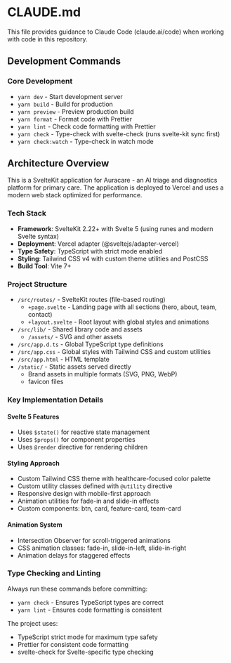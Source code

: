 # CLAUDE.md

This file provides guidance to Claude Code (claude.ai/code) when working with code in this repository.

## Development Commands

### Core Development

- `yarn dev` - Start development server
- `yarn build` - Build for production
- `yarn preview` - Preview production build
- `yarn format` - Format code with Prettier
- `yarn lint` - Check code formatting with Prettier
- `yarn check` - Type-check with svelte-check (runs svelte-kit sync first)
- `yarn check:watch` - Type-check in watch mode

## Architecture Overview

This is a SvelteKit application for Auracare - an AI triage and diagnostics platform for primary care. The application is deployed to Vercel and uses a modern web stack optimized for performance.

### Tech Stack

- **Framework**: SvelteKit 2.22+ with Svelte 5 (using runes and modern Svelte syntax)
- **Deployment**: Vercel adapter (@sveltejs/adapter-vercel)
- **Type Safety**: TypeScript with strict mode enabled
- **Styling**: Tailwind CSS v4 with custom theme utilities and PostCSS
- **Build Tool**: Vite 7+

### Project Structure

- `/src/routes/` - SvelteKit routes (file-based routing)
  - `+page.svelte` - Landing page with all sections (hero, about, team, contact)
  - `+layout.svelte` - Root layout with global styles and animations
- `/src/lib/` - Shared library code and assets
  - `/assets/` - SVG and other assets
- `/src/app.d.ts` - Global TypeScript type definitions
- `/src/app.css` - Global styles with Tailwind CSS and custom utilities
- `/src/app.html` - HTML template
- `/static/` - Static assets served directly
  - Brand assets in multiple formats (SVG, PNG, WebP)
  - favicon files

### Key Implementation Details

#### Svelte 5 Features

- Uses `$state()` for reactive state management
- Uses `$props()` for component properties
- Uses `@render` directive for rendering children

#### Styling Approach

- Custom Tailwind CSS theme with healthcare-focused color palette
- Custom utility classes defined with `@utility` directive
- Responsive design with mobile-first approach
- Animation utilities for fade-in and slide-in effects
- Custom components: btn, card, feature-card, team-card

#### Animation System

- Intersection Observer for scroll-triggered animations
- CSS animation classes: fade-in, slide-in-left, slide-in-right
- Animation delays for staggered effects

### Type Checking and Linting

Always run these commands before committing:

- `yarn check` - Ensures TypeScript types are correct
- `yarn lint` - Ensures code formatting is consistent

The project uses:

- TypeScript strict mode for maximum type safety
- Prettier for consistent code formatting
- svelte-check for Svelte-specific type checking
